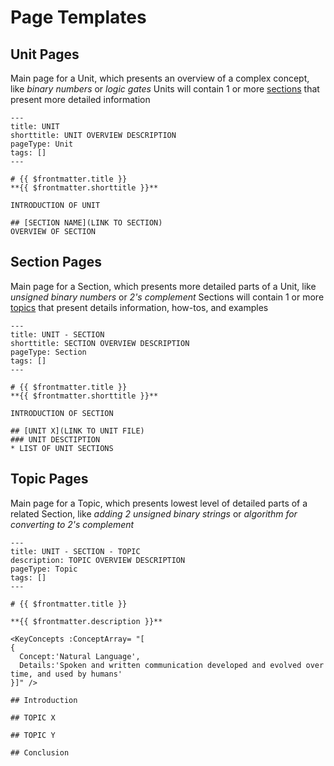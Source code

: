 # Page Templates

## Unit Pages

Main page for a Unit, which presents an overview of a complex concept, like *binary numbers* or *logic gates*
Units will contain 1 or more [sections](#section-pages) that present more detailed information

```text
---
title: UNIT
shorttitle: UNIT OVERVIEW DESCRIPTION
pageType: Unit
tags: []
---

# {{ $frontmatter.title }}
**{{ $frontmatter.shorttitle }}**

INTRODUCTION OF UNIT

## [SECTION NAME](LINK TO SECTION)
OVERVIEW OF SECTION

```

## Section Pages

Main page for a Section, which presents more detailed parts of a Unit, like *unsigned binary numbers* or *2's complement*
Sections will contain 1 or more [topics](#topic-pages) that present details information, how-tos, and examples
```text
---
title: UNIT - SECTION
shorttitle: SECTION OVERVIEW DESCRIPTION
pageType: Section
tags: []
---

# {{ $frontmatter.title }}
**{{ $frontmatter.shorttitle }}**

INTRODUCTION OF SECTION

## [UNIT X](LINK TO UNIT FILE)
### UNIT DESCTIPTION
* LIST OF UNIT SECTIONS

```

## Topic Pages

Main page for a Topic, which presents lowest level of detailed parts of a related Section, like *adding 2 unsigned binary strings* or *algorithm for converting to 2's complement*

```text
---
title: UNIT - SECTION - TOPIC
description: TOPIC OVERVIEW DESCRIPTION
pageType: Topic
tags: []
---

# {{ $frontmatter.title }}

**{{ $frontmatter.description }}**

<KeyConcepts :ConceptArray= "[
{
  Concept:'Natural Language',
  Details:'Spoken and written communication developed and evolved over time, and used by humans'
}]" />

## Introduction

## TOPIC X

## TOPIC Y

## Conclusion

```